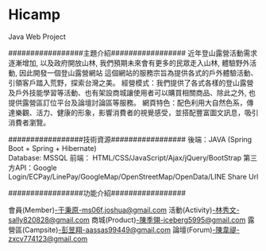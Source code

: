 # Hicamp
Java Web Project

#################主題介紹#################
近年登山露營活動需求逐漸增加, 以及政府開放山林, 
我們預期未來會有更多的民眾走入山林, 體驗野外活動, 因此開發一個登山露營網站
這個網站的服務宗旨為提供各式的戶外體驗活動、引領客戶踏入荒野，探索台灣之美。
經營模式：我們提供了各式各樣的登山露營及戶外技能學習等活動、也有架設商城讓使用者可以購買相關商品、除此之外, 也提供露營區訂位平台及論壇討論區等服務。
網頁特色：配色利用大自然色系，傳達樂觀、活力、健康的形象，影響消費者的視覺感受，並搭配豐富圖文訊息，吸引消費者瀏覽。

#################技術資源#################
後端：JAVA (Spring Boot + Spring + Hibernate)  
      Database: MSSQL
前端： HTML/CSS/JavaScript/Ajax/jQuery/BootStrap
第三方API：Google Login/ECPay/LinePay/GoogleMap/OpenStreetMap/OpenData/LINE Share Url

#################功能介紹#################

會員(Member)-于秉原-ms06f.joshua@gmail.com
活動(Activity)-林秀文-sally820828@gmail.com
商城(Product)-陳季翎-iceberg5995@gmail.com
露營區(Campsite)-彭昱翔-aassas99449@gmail.com
論壇(Forum)-陳韋禔-zxcv774123@gmail.com

